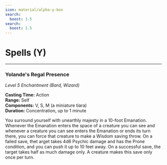 ```yaml
---
icon: material/alpha-y-box
search:
  boost: 1.5
search:
  boost: 1.5
---
```


# Spells (Y)

---

### Yolande's Regal Presence

*Level 5 Enchantment (Bard, Wizard)*
  
**Casting Time:** Action  
**Range:** Self  
**Components:** V, S, M (a miniature tiara)  
**Duration:** Concentration, up to 1 minute

You surround yourself with unearthly majesty in a 10-foot Emanation. Whenever the Emanation enters the space of a creature you can see and whenever a creature you can see enters the Emanation or ends its turn there, you can force that creature to make a Wisdom saving throw. On a failed save, thet arget takes 4d6 Psychic damage and has the Prone condition, and you can push it up to 10 feet away. On a successful save, the target takes half as much damage only. A creature makes this save only once per turn.
